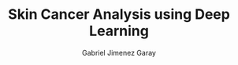 ---
paperId: 5
author: Gabriel Jimenez Garay
publicationauthor: Jimenez Garay, G.
title: Skin Cancer Analysis using Deep Learning
pdf: Poster_Jimenez_Gabriel.pdf
poster: --
alt: --
type: Poster
topic: FAT
link: https://research.latinxinai.org/papers/neurips/2019/pdf/Poster_Jimenez_Gabriel.pdf
conference: neurips
year: 2019
tags: neurips-2019
location: Vancouver, Canada
---